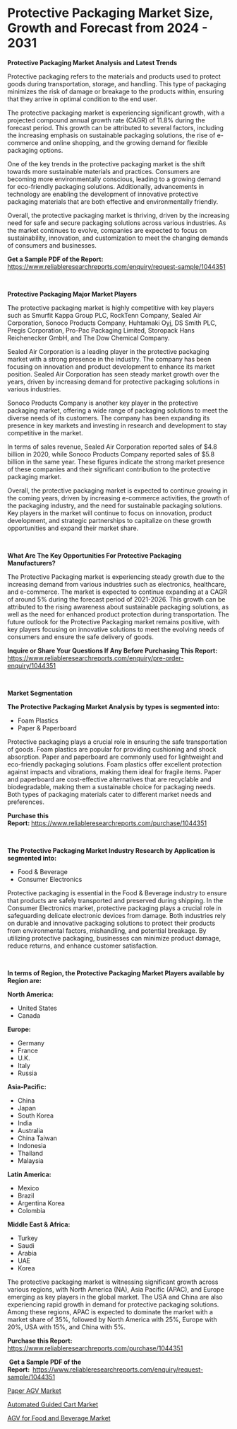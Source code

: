 <p><h1>Protective Packaging Market Size, Growth and Forecast from 2024 - 2031</h1></p><p><strong>Protective Packaging Market Analysis and Latest Trends</strong></p>
<p><p>Protective packaging refers to the materials and products used to protect goods during transportation, storage, and handling. This type of packaging minimizes the risk of damage or breakage to the products within, ensuring that they arrive in optimal condition to the end user.</p><p>The protective packaging market is experiencing significant growth, with a projected compound annual growth rate (CAGR) of 11.8% during the forecast period. This growth can be attributed to several factors, including the increasing emphasis on sustainable packaging solutions, the rise of e-commerce and online shopping, and the growing demand for flexible packaging options.</p><p>One of the key trends in the protective packaging market is the shift towards more sustainable materials and practices. Consumers are becoming more environmentally conscious, leading to a growing demand for eco-friendly packaging solutions. Additionally, advancements in technology are enabling the development of innovative protective packaging materials that are both effective and environmentally friendly.</p><p>Overall, the protective packaging market is thriving, driven by the increasing need for safe and secure packaging solutions across various industries. As the market continues to evolve, companies are expected to focus on sustainability, innovation, and customization to meet the changing demands of consumers and businesses.</p></p>
<p><strong>Get a Sample PDF of the Report:&nbsp;</strong> <a href="https://www.reliableresearchreports.com/enquiry/request-sample/1044351">https://www.reliableresearchreports.com/enquiry/request-sample/1044351</a></p>
<p>&nbsp;</p>
<p><strong>Protective Packaging Major Market Players</strong></p>
<p><p>The protective packaging market is highly competitive with key players such as Smurfit Kappa Group PLC, RockTenn Company, Sealed Air Corporation, Sonoco Products Company, Huhtamaki Oyj, DS Smith PLC, Pregis Corporation, Pro-Pac Packaging Limited, Storopack Hans Reichenecker GmbH, and The Dow Chemical Company.</p><p>Sealed Air Corporation is a leading player in the protective packaging market with a strong presence in the industry. The company has been focusing on innovation and product development to enhance its market position. Sealed Air Corporation has seen steady market growth over the years, driven by increasing demand for protective packaging solutions in various industries.</p><p>Sonoco Products Company is another key player in the protective packaging market, offering a wide range of packaging solutions to meet the diverse needs of its customers. The company has been expanding its presence in key markets and investing in research and development to stay competitive in the market.</p><p>In terms of sales revenue, Sealed Air Corporation reported sales of $4.8 billion in 2020, while Sonoco Products Company reported sales of $5.8 billion in the same year. These figures indicate the strong market presence of these companies and their significant contribution to the protective packaging market.</p><p>Overall, the protective packaging market is expected to continue growing in the coming years, driven by increasing e-commerce activities, the growth of the packaging industry, and the need for sustainable packaging solutions. Key players in the market will continue to focus on innovation, product development, and strategic partnerships to capitalize on these growth opportunities and expand their market share.</p></p>
<p>&nbsp;</p>
<p><strong>What Are The Key Opportunities For Protective Packaging Manufacturers?</strong></p>
<p><p>The Protective Packaging market is experiencing steady growth due to the increasing demand from various industries such as electronics, healthcare, and e-commerce. The market is expected to continue expanding at a CAGR of around 5% during the forecast period of 2021-2026. This growth can be attributed to the rising awareness about sustainable packaging solutions, as well as the need for enhanced product protection during transportation. The future outlook for the Protective Packaging market remains positive, with key players focusing on innovative solutions to meet the evolving needs of consumers and ensure the safe delivery of goods.</p></p>
<p><strong>Inquire or Share Your Questions If Any Before Purchasing This Report:</strong> <a href="https://www.reliableresearchreports.com/enquiry/pre-order-enquiry/1044351">https://www.reliableresearchreports.com/enquiry/pre-order-enquiry/1044351</a></p>
<p>&nbsp;</p>
<p><strong>Market Segmentation</strong></p>
<p><strong>The Protective Packaging Market Analysis by types is segmented into:</strong></p>
<p><ul><li>Foam Plastics</li><li>Paper & Paperboard</li></ul></p>
<p><p>Protective packaging plays a crucial role in ensuring the safe transportation of goods. Foam plastics are popular for providing cushioning and shock absorption. Paper and paperboard are commonly used for lightweight and eco-friendly packaging solutions. Foam plastics offer excellent protection against impacts and vibrations, making them ideal for fragile items. Paper and paperboard are cost-effective alternatives that are recyclable and biodegradable, making them a sustainable choice for packaging needs. Both types of packaging materials cater to different market needs and preferences.</p></p>
<p><strong>Purchase this Report:&nbsp;</strong><a href="https://www.reliableresearchreports.com/purchase/1044351">https://www.reliableresearchreports.com/purchase/1044351</a></p>
<p>&nbsp;</p>
<p><strong>The Protective Packaging Market Industry Research by Application is segmented into:</strong></p>
<p><ul><li>Food & Beverage</li><li>Consumer Electronics</li></ul></p>
<p><p>Protective packaging is essential in the Food & Beverage industry to ensure that products are safely transported and preserved during shipping. In the Consumer Electronics market, protective packaging plays a crucial role in safeguarding delicate electronic devices from damage. Both industries rely on durable and innovative packaging solutions to protect their products from environmental factors, mishandling, and potential breakage. By utilizing protective packaging, businesses can minimize product damage, reduce returns, and enhance customer satisfaction.</p></p>
<p>&nbsp;</p>
<p><strong>In terms of Region, the Protective Packaging Market Players available by Region are:</strong></p>
<p>
    <p> <strong> North America: </strong>
        <ul>
            <li>United States</li>
            <li>Canada</li>
        </ul>
        </p> 
    <p> <strong> Europe: </strong>
        <ul>
            <li>Germany</li>
            <li>France</li>
            <li>U.K.</li>
            <li>Italy</li>
            <li>Russia</li>
        </ul>
        </p> 
    <p> <strong> Asia-Pacific: </strong>
        <ul>
            <li>China</li>
            <li>Japan</li>
            <li>South Korea</li>
            <li>India</li>
            <li>Australia</li>
            <li>China Taiwan</li>
            <li>Indonesia</li>
            <li>Thailand</li>
            <li>Malaysia</li>
        </ul>
        </p> 
    <p> <strong> Latin America: </strong>
        <ul>
            <li>Mexico</li>
            <li>Brazil</li>
            <li>Argentina Korea</li>
            <li>Colombia</li>
        </ul>
        </p> 
    <p> <strong> Middle East & Africa: </strong>
        <ul>
            <li>Turkey</li>
            <li>Saudi</li>
            <li>Arabia</li>
            <li>UAE</li>
            <li>Korea</li>
        </ul>
    </p>
    </p>
<p><p>The protective packaging market is witnessing significant growth across various regions, with North America (NA), Asia Pacific (APAC), and Europe emerging as key players in the global market. The USA and China are also experiencing rapid growth in demand for protective packaging solutions. Among these regions, APAC is expected to dominate the market with a market share of 35%, followed by North America with 25%, Europe with 20%, USA with 15%, and China with 5%.</p></p>
<p><strong>Purchase this Report: </strong><a href="https://www.reliableresearchreports.com/purchase/1044351">https://www.reliableresearchreports.com/purchase/1044351</a></p>
<p>&nbsp;<strong>Get a Sample PDF of the Report:&nbsp;&nbsp;</strong><a href="https://www.reliableresearchreports.com/enquiry/request-sample/1044351">https://www.reliableresearchreports.com/enquiry/request-sample/1044351</a></p>
<p><strong></strong></p>
<p><p><a href="https://view.publitas.com/reportprime-1/paper-agv-market-size-and-examines-its-market-scope-with-a-primary-focus-on-growth-opportunities-and-forecasted-trends-spanning-from-2023-to-2030/">Paper AGV Market</a></p><p><a href="https://view.publitas.com/reportprime-1/automated-guided-cart-market-research-report-forecasted-for-period-from-2023-2030-by-market-type-market-application-and-region/">Automated Guided Cart Market</a></p><p><a href="https://view.publitas.com/reportprime-1/agv-for-food-and-beverage-market-size-market-trends-and-growth-outlook-forecasted-for-period-from-2023-to-2030/">AGV for Food and Beverage Market</a></p></p>